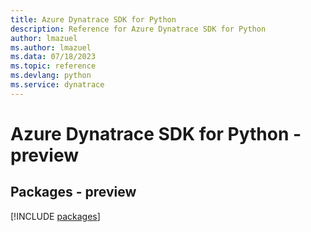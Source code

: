 ```yaml
---
title: Azure Dynatrace SDK for Python
description: Reference for Azure Dynatrace SDK for Python
author: lmazuel
ms.author: lmazuel
ms.data: 07/18/2023
ms.topic: reference
ms.devlang: python
ms.service: dynatrace
---
```

# Azure Dynatrace SDK for Python - preview
## Packages - preview
[!INCLUDE [packages](dynatrace-index.md)]